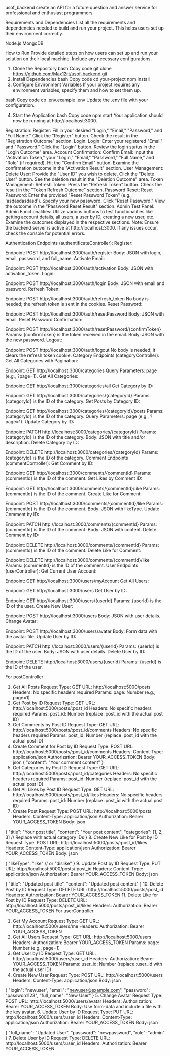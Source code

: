 usof_backend
create an API for a future question and answer service for professional and enthusiast programmers

Requirements and Dependencies
List all the requirements and dependencies needed to build and run your project. This helps users set up their environment correctly.

Node.js
MongoDB

How to Run
Provide detailed steps on how users can set up and run your solution on their local machine. Include any necessary configurations.

1. Clone the Repository
bash
Copy code
git clone https://github.com/Max12rt/usof-backend.git
2. Install Dependencies
bash
Copy code
cd your-project
npm install
3. Configure Environment Variables
If your project requires any environment variables, specify them and how to set them up.

bash
Copy code
cp .env.example .env
Update the .env file with your configuration.

4. Start the Application
bash
Copy code
npm start
Your application should now be running at http://localhost:3000.

Registration:
Register:
Fill in your desired "Login," "Email," "Password," and "Full Name."
Click the "Register" button.
Check the result in the "Registration Outcome" section.
Login:
Login:
Enter your registered "Email" and "Password."
Click the "Login" button.
Review the login status in the "Login Outcome" area.
Account Confirmation:
Confirm Email:
Input the "Activation Token," your "Login," "Email," "Password," "Full Name," and "Role" (if required).
Hit the "Confirm Email" button.
Examine the confirmation outcome in the "Activation Result" section.
User Management:
Delete User:
Provide the "User ID" you wish to delete.
Click the "Delete User" button.
See the deletion result in the "Deletion Outcome" area.
Token Management:
Refresh Token:
Press the "Refresh Token" button.
Check the result in the "Token Refresh Outcome" section.
Password Reset:
Reset Password:
Enter the provided "Reset Password Token" (e.g., 'asdasdasdasd').
Specify your new password.
Click "Reset Password."
View the outcome in the "Password Reset Result" section.
Admin Test Panel:
Admin Functionalities:
Utilize various buttons to test functionalities like getting account details, all users, a user by ID, creating a new user, etc.
Examine the outcomes displayed in the respective sections.
Note: Ensure the backend server is active at http://localhost:3000. If any issues occur, check the console for potential errors.

Authentication Endpoints (authentificateController):
Register:

Endpoint: POST http://localhost:3000/auth/register
Body: JSON with login, email, password, and full_name.
Activate Email:

Endpoint: POST http://localhost:3000/auth/activation
Body: JSON with activation_token.
Login:

Endpoint: POST http://localhost:3000/auth/login
Body: JSON with email and password.
Refresh Token:

Endpoint: POST http://localhost:3000/auth/refresh_token
No body is needed; the refresh token is sent in the cookies.
Reset Password:

Endpoint: POST http://localhost:3000/auth/resetPassword
Body: JSON with email.
Reset Password Confirmation:

Endpoint: POST http://localhost:3000/auth/resetPassword/{confirmToken}
Params: {confirmToken} is the token received in the email.
Body: JSON with the new password.
Logout:

Endpoint: POST http://localhost:3000/auth/logout
No body is needed; it clears the refresh token cookie.
Category Endpoints (categoryController):
Get All Categories with Pagination:

Endpoint: GET http://localhost:3000/categories
Query Parameters: page (e.g., ?page=1).
Get All Categories:

Endpoint: GET http://localhost:3000/categories/all
Get Category by ID:

Endpoint: GET http://localhost:3000/categories/{categoryId}
Params: {categoryId} is the ID of the category.
Get Posts by Category ID:

Endpoint: GET http://localhost:3000/categories/{categoryId}/posts
Params: {categoryId} is the ID of the category.
Query Parameters: page (e.g., ?page=1).
Update Category by ID:

Endpoint: PATCH http://localhost:3000/categories/{categoryId}
Params: {categoryId} is the ID of the category.
Body: JSON with title and/or description.
Delete Category by ID:

Endpoint: DELETE http://localhost:3000/categories/{categoryId}
Params: {categoryId} is the ID of the category.
Comment Endpoints (commentController):
Get Comment by ID:

Endpoint: GET http://localhost:3000/comments/{commentId}
Params: {commentId} is the ID of the comment.
Get Likes by Comment ID:

Endpoint: GET http://localhost:3000/comments/{commentId}/like
Params: {commentId} is the ID of the comment.
Create Like for Comment:

Endpoint: POST http://localhost:3000/comments/{commentId}/like
Params: {commentId} is the ID of the comment.
Body: JSON with likeType.
Update Comment by ID:

Endpoint: PATCH http://localhost:3000/comments/{commentId}
Params: {commentId} is the ID of the comment.
Body: JSON with content.
Delete Comment by ID:

Endpoint: DELETE http://localhost:3000/comments/{commentId}
Params: {commentId} is the ID of the comment.
Delete Like for Comment:

Endpoint: DELETE http://localhost:3000/comments/{commentId}/like
Params: {commentId} is the ID of the comment.
User Endpoints (userController):
Get Current User Account:

Endpoint: GET http://localhost:3000/users/myAccount
Get All Users:

Endpoint: GET http://localhost:3000/users
Get User by ID:

Endpoint: GET http://localhost:3000/users/{userId}
Params: {userId} is the ID of the user.
Create New User:

Endpoint: POST http://localhost:3000/users
Body: JSON with user details.
Change Avatar:

Endpoint: POST http://localhost:3000/users/avatar
Body: Form data with the avatar file.
Update User by ID:

Endpoint: PATCH http://localhost:3000/users/{userId}
Params: {userId} is the ID of the user.
Body: JSON with user details.
Delete User by ID:

Endpoint: DELETE http://localhost:3000/users/{userId}
Params: {userId} is the ID of the user.

For postController
1. Get All Posts
Request Type: GET
URL: http://localhost:5000/posts
Headers: No specific headers required
Params:
page: Number (e.g., page=1)
2. Get Post by ID
Request Type: GET
URL: http://localhost:5000/posts/:post_id
Headers: No specific headers required
Params:
post_id: Number (replace :post_id with the actual post ID)
3. Get Comments by Post ID
Request Type: GET
URL: http://localhost:5000/posts/:post_id/comments
Headers: No specific headers required
Params:
post_id: Number (replace :post_id with the actual post ID)
4. Create Comment for Post by ID
Request Type: POST
URL: http://localhost:5000/posts/:post_id/comments
Headers:
Content-Type: application/json
Authorization: Bearer YOUR_ACCESS_TOKEN
Body:
json
{
    "content": "Your comment content"
}
5. Get Categories by Post ID
Request Type: GET
URL: http://localhost:5000/posts/:post_id/categories
Headers: No specific headers required
Params:
post_id: Number (replace :post_id with the actual post ID)
6. Get All Likes by Post ID
Request Type: GET
URL: http://localhost:5000/posts/:post_id/likes
Headers: No specific headers required
Params:
post_id: Number (replace :post_id with the actual post ID)
7. Create Post
Request Type: POST
URL: http://localhost:5000/posts
Headers:
Content-Type: application/json
Authorization: Bearer YOUR_ACCESS_TOKEN
Body:
json

{
    "title": "Your post title",
    "content": "Your post content",
    "categories": [1, 2, 3]  // Replace with actual category IDs
}
8. Create New Like for Post by ID
Request Type: POST
URL: http://localhost:5000/posts/:post_id/likes
Headers:
Content-Type: application/json
Authorization: Bearer YOUR_ACCESS_TOKEN
Body:
json

{
    "likeType": "like"  // or "dislike"
}
9. Update Post by ID
Request Type: PUT
URL: http://localhost:5000/posts/:post_id
Headers:
Content-Type: application/json
Authorization: Bearer YOUR_ACCESS_TOKEN
Body:
json

{
    "title": "Updated post title",
    "content": "Updated post content"
}
10. Delete Post by ID
Request Type: DELETE
URL: http://localhost:5000/posts/:post_id
Headers:
Authorization: Bearer YOUR_ACCESS_TOKEN
11. Delete Like for Post by ID
Request Type: DELETE
URL: http://localhost:5000/posts/:post_id/likes
Headers:
Authorization: Bearer YOUR_ACCESS_TOKEN
For userController
1. Get My Account
Request Type: GET
URL: http://localhost:5000/users/me
Headers:
Authorization: Bearer YOUR_ACCESS_TOKEN
2. Get All Users
Request Type: GET
URL: http://localhost:5000/users
Headers:
Authorization: Bearer YOUR_ACCESS_TOKEN
Params:
page: Number (e.g., page=1)
3. Get User by ID
Request Type: GET
URL: http://localhost:5000/users/:user_id
Headers:
Authorization: Bearer YOUR_ACCESS_TOKEN
Params:
user_id: Number (replace :user_id with the actual user ID)
4. Create New User
Request Type: POST
URL: http://localhost:5000/users
Headers:
Content-Type: application/json
Body:
json

{
    "login": "newuser",
    "email": "newuser@example.com",
    "password": "password123",
    "full_name": "New User"
}
5. Change Avatar
Request Type: POST
URL: http://localhost:5000/users/avatar
Headers:
Authorization: Bearer YOUR_ACCESS_TOKEN
Body: Use form-data and include a file with the key avatar.
6. Update User by ID
Request Type: PUT
URL: http://localhost:5000/users/:user_id
Headers:
Content-Type: application/json
Authorization: Bearer YOUR_ACCESS_TOKEN
Body:
json

{
    "full_name": "Updated User",
    "password": "newpassword",
    "role": "admin"
}
7. Delete User by ID
Request Type: DELETE
URL: http://localhost:5000/users/:user_id
Headers:
Authorization: Bearer YOUR_ACCESS_TOKEN